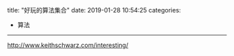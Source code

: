 title: "好玩的算法集合"
date: 2019-01-28 10:54:25
categories:
- 算法
---

<http://www.keithschwarz.com/interesting/>
